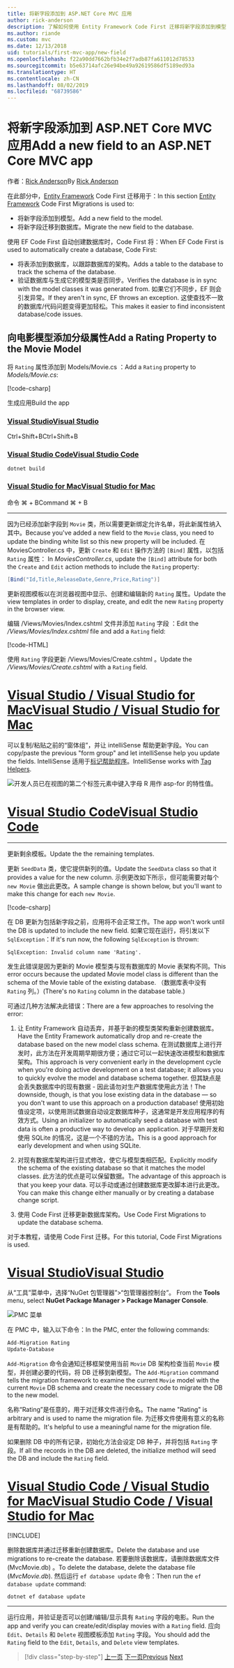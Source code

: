```yaml
---
title: 将新字段添加到 ASP.NET Core MVC 应用
author: rick-anderson
description: 了解如何使用 Entity Framework Code First 迁移将新字段添加到模型，并将此更改迁移到数据库。
ms.author: riande
ms.custom: mvc
ms.date: 12/13/2018
uid: tutorials/first-mvc-app/new-field
ms.openlocfilehash: f22a90dd7662bfb34e2f7adb87fa611012d78533
ms.sourcegitcommit: b5e63714afc26e94be49a92619586df5189ed93a
ms.translationtype: HT
ms.contentlocale: zh-CN
ms.lasthandoff: 08/02/2019
ms.locfileid: "68739586"
---
```

# <a name="add-a-new-field-to-an-aspnet-core-mvc-app"></a><span data-ttu-id="2d007-103">将新字段添加到 ASP.NET Core MVC 应用</span><span class="sxs-lookup"><span data-stu-id="2d007-103">Add a new field to an ASP.NET Core MVC app</span></span>

<span data-ttu-id="2d007-104">作者：[Rick Anderson](https://twitter.com/RickAndMSFT)</span><span class="sxs-lookup"><span data-stu-id="2d007-104">By [Rick Anderson](https://twitter.com/RickAndMSFT)</span></span>

<span data-ttu-id="2d007-105">在此部分中，[Entity Framework](/ef/core/get-started/aspnetcore/new-db) Code First 迁移用于：</span><span class="sxs-lookup"><span data-stu-id="2d007-105">In this section [Entity Framework](/ef/core/get-started/aspnetcore/new-db) Code First Migrations is used to:</span></span>

* <span data-ttu-id="2d007-106">将新字段添加到模型。</span><span class="sxs-lookup"><span data-stu-id="2d007-106">Add a new field to the model.</span></span>
* <span data-ttu-id="2d007-107">将新字段迁移到数据库。</span><span class="sxs-lookup"><span data-stu-id="2d007-107">Migrate the new field to the database.</span></span>

<span data-ttu-id="2d007-108">使用 EF Code First 自动创建数据库时，Code First 将：</span><span class="sxs-lookup"><span data-stu-id="2d007-108">When EF Code First is used to automatically create a database, Code First:</span></span>

* <span data-ttu-id="2d007-109">将表添加到数据库，以跟踪数据库的架构。</span><span class="sxs-lookup"><span data-stu-id="2d007-109">Adds a table to the database to  track the schema of the database.</span></span>
* <span data-ttu-id="2d007-110">验证数据库与生成它的模型类是否同步。</span><span class="sxs-lookup"><span data-stu-id="2d007-110">Verifies the database is in sync with the model classes it was generated from.</span></span> <span data-ttu-id="2d007-111">如果它们不同步，EF 则会引发异常。</span><span class="sxs-lookup"><span data-stu-id="2d007-111">If they aren't in sync, EF throws an exception.</span></span> <span data-ttu-id="2d007-112">这使查找不一致的数据库/代码问题变得更加轻松。</span><span class="sxs-lookup"><span data-stu-id="2d007-112">This makes it easier to find inconsistent database/code issues.</span></span>

## <a name="add-a-rating-property-to-the-movie-model"></a><span data-ttu-id="2d007-113">向电影模型添加分级属性</span><span class="sxs-lookup"><span data-stu-id="2d007-113">Add a Rating Property to the Movie Model</span></span>

<span data-ttu-id="2d007-114">将 `Rating` 属性添加到 Models/Movie.cs  ：</span><span class="sxs-lookup"><span data-stu-id="2d007-114">Add a `Rating` property to *Models/Movie.cs*:</span></span>

[!code-csharp[](~/tutorials/first-mvc-app/start-mvc/sample/MvcMovie22/Models/MovieDateRating.cs?highlight=13&name=snippet)]

<span data-ttu-id="2d007-115">生成应用</span><span class="sxs-lookup"><span data-stu-id="2d007-115">Build the app</span></span>

### <a name="visual-studiotabvisual-studio"></a>[<span data-ttu-id="2d007-116">Visual Studio</span><span class="sxs-lookup"><span data-stu-id="2d007-116">Visual Studio</span></span>](#tab/visual-studio)

 <span data-ttu-id="2d007-117">Ctrl+Shift+B</span><span class="sxs-lookup"><span data-stu-id="2d007-117">Ctrl+Shift+B</span></span>

### <a name="visual-studio-codetabvisual-studio-code"></a>[<span data-ttu-id="2d007-118">Visual Studio Code</span><span class="sxs-lookup"><span data-stu-id="2d007-118">Visual Studio Code</span></span>](#tab/visual-studio-code)

`dotnet build`

### <a name="visual-studio-for-mactabvisual-studio-mac"></a>[<span data-ttu-id="2d007-119">Visual Studio for Mac</span><span class="sxs-lookup"><span data-stu-id="2d007-119">Visual Studio for Mac</span></span>](#tab/visual-studio-mac)

<span data-ttu-id="2d007-120">命令 ⌘ + B</span><span class="sxs-lookup"><span data-stu-id="2d007-120">Command ⌘ + B</span></span>

------

<span data-ttu-id="2d007-121">因为已经添加新字段到 `Movie` 类，所以需要更新绑定允许名单，将此新属性纳入其中。</span><span class="sxs-lookup"><span data-stu-id="2d007-121">Because you've added a new field to the `Movie` class, you need to update the binding white list so this new property will be included.</span></span> <span data-ttu-id="2d007-122">在 MoviesController.cs 中，更新 `Create` 和 `Edit` 操作方法的 `[Bind]` 属性，以包括 `Rating` 属性： </span><span class="sxs-lookup"><span data-stu-id="2d007-122">In *MoviesController.cs*, update the `[Bind]` attribute for both the `Create` and `Edit` action methods to include the `Rating` property:</span></span>

```csharp
[Bind("Id,Title,ReleaseDate,Genre,Price,Rating")]
   ```

<span data-ttu-id="2d007-123">更新视图模板以在浏览器视图中显示、创建和编辑新的 `Rating` 属性。</span><span class="sxs-lookup"><span data-stu-id="2d007-123">Update the view templates in order to display, create, and edit the new `Rating` property in the browser view.</span></span>

<span data-ttu-id="2d007-124">编辑 /Views/Movies/Index.cshtml 文件并添加 `Rating` 字段  ：</span><span class="sxs-lookup"><span data-stu-id="2d007-124">Edit the */Views/Movies/Index.cshtml* file and add a `Rating` field:</span></span>

[!code-HTML[](~/tutorials/first-mvc-app/start-mvc/sample/MvcMovie22/Views/Movies/IndexGenreRating.cshtml?highlight=16,38&range=24-64)]

<span data-ttu-id="2d007-125">使用 `Rating` 字段更新 /Views/Movies/Create.cshtml  。</span><span class="sxs-lookup"><span data-stu-id="2d007-125">Update the */Views/Movies/Create.cshtml* with a `Rating` field.</span></span>

# <a name="visual-studio--visual-studio-for-mactabvisual-studiovisual-studio-mac"></a>[<span data-ttu-id="2d007-126">Visual Studio / Visual Studio for Mac</span><span class="sxs-lookup"><span data-stu-id="2d007-126">Visual Studio / Visual Studio for Mac</span></span>](#tab/visual-studio+visual-studio-mac)

<span data-ttu-id="2d007-127">可以复制/粘贴之前的“窗体组”，并让 intelliSense 帮助更新字段。</span><span class="sxs-lookup"><span data-stu-id="2d007-127">You can copy/paste the previous "form group" and let intelliSense help you update the fields.</span></span> <span data-ttu-id="2d007-128">IntelliSense 适用于[标记帮助程序](xref:mvc/views/tag-helpers/intro)。</span><span class="sxs-lookup"><span data-stu-id="2d007-128">IntelliSense works with [Tag Helpers](xref:mvc/views/tag-helpers/intro).</span></span>

![开发人员已在视图的第二个标签元素中键入字母 R 用作 asp-for 的特性值。](new-field/_static/cr.png)

# <a name="visual-studio-codetabvisual-studio-code"></a>[<span data-ttu-id="2d007-132">Visual Studio Code</span><span class="sxs-lookup"><span data-stu-id="2d007-132">Visual Studio Code</span></span>](#tab/visual-studio-code)

<!-- This tab intentionally left blank. -->

---

<span data-ttu-id="2d007-133">更新剩余模板。</span><span class="sxs-lookup"><span data-stu-id="2d007-133">Update the the remaining templates.</span></span>

<span data-ttu-id="2d007-134">更新 `SeedData` 类，使它提供新列的值。</span><span class="sxs-lookup"><span data-stu-id="2d007-134">Update the `SeedData` class so that it provides a value for the new column.</span></span> <span data-ttu-id="2d007-135">示例更改如下所示，但可能需要对每个 `new Movie` 做出此更改。</span><span class="sxs-lookup"><span data-stu-id="2d007-135">A sample change is shown below, but you'll want to make this change for each `new Movie`.</span></span>

[!code-csharp[](start-mvc/sample/MvcMovie/Models/SeedDataRating.cs?name=snippet1&highlight=6)]

<span data-ttu-id="2d007-136">在 DB 更新为包括新字段之前，应用将不会正常工作。</span><span class="sxs-lookup"><span data-stu-id="2d007-136">The app won't work until the DB is updated to include the new field.</span></span> <span data-ttu-id="2d007-137">如果它现在运行，将引发以下 `SqlException`：</span><span class="sxs-lookup"><span data-stu-id="2d007-137">If it's run now, the following `SqlException` is thrown:</span></span>

`SqlException: Invalid column name 'Rating'.`

<span data-ttu-id="2d007-138">发生此错误是因为更新的 Movie 模型类与现有数据库的 Movie 表架构不同。</span><span class="sxs-lookup"><span data-stu-id="2d007-138">This error occurs because the updated Movie model class is different than the schema of the Movie table of the existing database.</span></span> <span data-ttu-id="2d007-139">（数据库表中没有 `Rating` 列。）</span><span class="sxs-lookup"><span data-stu-id="2d007-139">(There's no `Rating` column in the database table.)</span></span>

<span data-ttu-id="2d007-140">可通过几种方法解决此错误：</span><span class="sxs-lookup"><span data-stu-id="2d007-140">There are a few approaches to resolving the error:</span></span>

1. <span data-ttu-id="2d007-141">让 Entity Framework 自动丢弃，并基于新的模型类架构重新创建数据库。</span><span class="sxs-lookup"><span data-stu-id="2d007-141">Have the Entity Framework automatically drop and re-create the database based on the new model class schema.</span></span> <span data-ttu-id="2d007-142">在测试数据库上进行开发时，此方法在开发周期早期很方便；通过它可以一起快速改进模型和数据库架构。</span><span class="sxs-lookup"><span data-stu-id="2d007-142">This approach is very convenient early in the development cycle when you're doing active development on a test database; it allows you to quickly evolve the model and database schema together.</span></span> <span data-ttu-id="2d007-143">但其缺点是会丢失数据库中的现有数据 - 因此请勿对生产数据库使用此方法！</span><span class="sxs-lookup"><span data-stu-id="2d007-143">The downside, though, is that you lose existing data in the database — so you don't want to use this approach on a production database!</span></span> <span data-ttu-id="2d007-144">使用初始值设定项，以使用测试数据自动设定数据库种子，这通常是开发应用程序的有效方式。</span><span class="sxs-lookup"><span data-stu-id="2d007-144">Using an initializer to automatically seed a database with test data is often a productive way to develop an application.</span></span> <span data-ttu-id="2d007-145">对于早期开发和使用 SQLite 的情况，这是一个不错的方法。</span><span class="sxs-lookup"><span data-stu-id="2d007-145">This is a good approach for early development and when using SQLite.</span></span>

2. <span data-ttu-id="2d007-146">对现有数据库架构进行显式修改，使它与模型类相匹配。</span><span class="sxs-lookup"><span data-stu-id="2d007-146">Explicitly modify the schema of the existing database so that it matches the model classes.</span></span> <span data-ttu-id="2d007-147">此方法的优点是可以保留数据。</span><span class="sxs-lookup"><span data-stu-id="2d007-147">The advantage of this approach is that you keep your data.</span></span> <span data-ttu-id="2d007-148">可以手动或通过创建数据库更改脚本进行此更改。</span><span class="sxs-lookup"><span data-stu-id="2d007-148">You can make this change either manually or by creating a database change script.</span></span>

3. <span data-ttu-id="2d007-149">使用 Code First 迁移更新数据库架构。</span><span class="sxs-lookup"><span data-stu-id="2d007-149">Use Code First Migrations to update the database schema.</span></span>

<span data-ttu-id="2d007-150">对于本教程，请使用 Code First 迁移。</span><span class="sxs-lookup"><span data-stu-id="2d007-150">For this tutorial, Code First Migrations is used.</span></span>

# <a name="visual-studiotabvisual-studio"></a>[<span data-ttu-id="2d007-151">Visual Studio</span><span class="sxs-lookup"><span data-stu-id="2d007-151">Visual Studio</span></span>](#tab/visual-studio)

<span data-ttu-id="2d007-152">从“工具”菜单中，选择“NuGet 包管理器”>“包管理器控制台”。  </span><span class="sxs-lookup"><span data-stu-id="2d007-152">From the **Tools** menu, select **NuGet Package Manager > Package Manager Console**.</span></span>

  ![PMC 菜单](adding-model/_static/pmc.png)

<span data-ttu-id="2d007-154">在 PMC 中，输入以下命令：</span><span class="sxs-lookup"><span data-stu-id="2d007-154">In the PMC, enter the following commands:</span></span>

```powershell
Add-Migration Rating
Update-Database
```

<span data-ttu-id="2d007-155">`Add-Migration` 命令会通知迁移框架使用当前 `Movie` DB 架构检查当前 `Movie` 模型，并创建必要的代码，将 DB 迁移到新模型。</span><span class="sxs-lookup"><span data-stu-id="2d007-155">The `Add-Migration` command tells the migration framework to examine the current `Movie` model with the current `Movie` DB schema and create the necessary code to migrate the DB to the new model.</span></span>

<span data-ttu-id="2d007-156">名称“Rating”是任意的，用于对迁移文件进行命名。</span><span class="sxs-lookup"><span data-stu-id="2d007-156">The name "Rating" is arbitrary and is used to name the migration file.</span></span> <span data-ttu-id="2d007-157">为迁移文件使用有意义的名称是有帮助的。</span><span class="sxs-lookup"><span data-stu-id="2d007-157">It's helpful to use a meaningful name for the migration file.</span></span>

<span data-ttu-id="2d007-158">如果删除 DB 中的所有记录，初始化方法会设定 DB 种子，并将包括 `Rating` 字段。</span><span class="sxs-lookup"><span data-stu-id="2d007-158">If all the records in the DB are deleted, the initialize method will seed the DB and include the `Rating` field.</span></span>

# <a name="visual-studio-code--visual-studio-for-mactabvisual-studio-codevisual-studio-mac"></a>[<span data-ttu-id="2d007-159">Visual Studio Code / Visual Studio for Mac</span><span class="sxs-lookup"><span data-stu-id="2d007-159">Visual Studio Code / Visual Studio for Mac</span></span>](#tab/visual-studio-code+visual-studio-mac)

[!INCLUDE[](~/includes/RP-mvc-shared/sqlite-warn.md)]

<span data-ttu-id="2d007-160">删除数据库并通过迁移重新创建数据库。</span><span class="sxs-lookup"><span data-stu-id="2d007-160">Delete the database and use migrations to re-create the database.</span></span> <span data-ttu-id="2d007-161">若要删除该数据库，请删除数据库文件 (MvcMovie.db)  。</span><span class="sxs-lookup"><span data-stu-id="2d007-161">To delete the database, delete the database file (*MvcMovie.db*).</span></span> <span data-ttu-id="2d007-162">然后运行 `ef database update` 命令：</span><span class="sxs-lookup"><span data-stu-id="2d007-162">Then run the `ef database update` command:</span></span>

```console
dotnet ef database update
```

---
<!-- End of VS tabs -->

<span data-ttu-id="2d007-163">运行应用，并验证是否可以创建/编辑/显示具有 `Rating` 字段的电影。</span><span class="sxs-lookup"><span data-stu-id="2d007-163">Run the app and verify you can create/edit/display movies with a `Rating` field.</span></span> <span data-ttu-id="2d007-164">应向 `Edit`、`Details` 和 `Delete` 视图模板添加 `Rating` 字段。</span><span class="sxs-lookup"><span data-stu-id="2d007-164">You should add the `Rating` field to the `Edit`, `Details`, and `Delete` view templates.</span></span>

> [!div class="step-by-step"]
> <span data-ttu-id="2d007-165">[上一页](search.md)
> [下一页](validation.md)</span><span class="sxs-lookup"><span data-stu-id="2d007-165">[Previous](search.md)
[Next](validation.md)</span></span>
